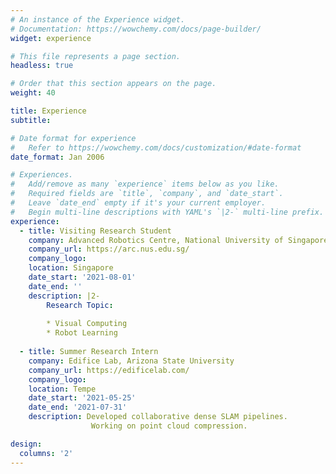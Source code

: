```yaml
---
# An instance of the Experience widget.
# Documentation: https://wowchemy.com/docs/page-builder/
widget: experience

# This file represents a page section.
headless: true

# Order that this section appears on the page.
weight: 40

title: Experience
subtitle:

# Date format for experience
#   Refer to https://wowchemy.com/docs/customization/#date-format
date_format: Jan 2006

# Experiences.
#   Add/remove as many `experience` items below as you like.
#   Required fields are `title`, `company`, and `date_start`.
#   Leave `date_end` empty if it's your current employer.
#   Begin multi-line descriptions with YAML's `|2-` multi-line prefix.
experience:
  - title: Visiting Research Student
    company: Advanced Robotics Centre, National University of Singapore
    company_url: https://arc.nus.edu.sg/
    company_logo:
    location: Singapore
    date_start: '2021-08-01'
    date_end: ''
    description: |2-
        Research Topic:
        
        * Visual Computing
        * Robot Learning
        
  - title: Summer Research Intern
    company: Edifice Lab, Arizona State University
    company_url: https://edificelab.com/
    company_logo: 
    location: Tempe
    date_start: '2021-05-25'
    date_end: '2021-07-31'
    description: Developed collaborative dense SLAM pipelines. 
                  Working on point cloud compression.

design:
  columns: '2'
---
```

